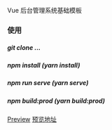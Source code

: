 Vue 后台管理系统基础模板

### 使用

##### git clone ...

##### npm install (yarn install)

##### npm run serve (yarn serve)

##### npm build:prod (yarn build:prod)

[Preview](https://srliforever.ltd/normal/dist/)
[预览地址](https://srliforever.ltd/normal/dist)

